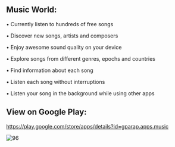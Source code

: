 Music World:
------------
• Currently listen to hundreds of free songs

• Discover new songs, artists and composers

• Enjoy awesome sound quality on your device

• Explore songs from different genres, epochs and countries

• Find information about each song

• Listen each song without interruptions

• Listen your song in the background while using other apps

View on Google Play:
--------------------
https://play.google.com/store/apps/details?id=gparap.apps.music

![96](https://user-images.githubusercontent.com/54770777/224647385-36bba7c9-39c6-4c91-82c0-bc5d974515d8.png)
